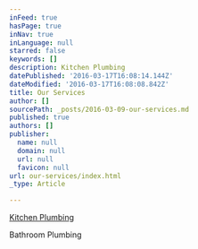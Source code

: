 ```yaml
---
inFeed: true
hasPage: true
inNav: true
inLanguage: null
starred: false
keywords: []
description: Kitchen Plumbing
datePublished: '2016-03-17T16:08:14.144Z'
dateModified: '2016-03-17T16:08:08.842Z'
title: Our Services
author: []
sourcePath: _posts/2016-03-09-our-services.md
published: true
authors: []
publisher:
  name: null
  domain: null
  url: null
  favicon: null
url: our-services/index.html
_type: Article

---
```

[Kitchen Plumbing][0]

Bathroom Plumbing

[0]: https://thegrid.ai/little-rock-plumbing/kitchen-plumbing/